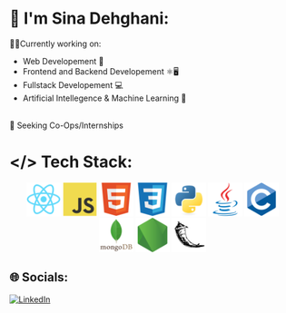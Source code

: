 # 👋 I'm Sina Dehghani:
👷🏼Currently working on:
- Web Developement 🔗
- Frontend and Backend Developement ⚛️🖥️
- Fullstack Developement 💻
- Artificial Intellegence & Machine Learning 🤖
<br>
💼 Seeking Co-Ops/Internships

# </> Tech Stack:
<p align="center">
  <img src="https://github.com/devicons/devicon/blob/master/icons/react/react-original.svg" width="60px" alt="React">
  <img src="https://github.com/devicons/devicon/blob/master/icons/javascript/javascript-original.svg" width="60px" alt="JavaScript">
  <img src="https://github.com/devicons/devicon/blob/master/icons/html5/html5-original.svg" width="60px" alt="HTML5">
  <img src="https://github.com/devicons/devicon/blob/master/icons/css3/css3-original.svg" width="60px" alt="CSS3">
  <img src="https://github.com/devicons/devicon/blob/master/icons/python/python-original.svg" width="60px" alt="Python">
  <img src="https://github.com/devicons/devicon/blob/master/icons/java/java-original.svg" width="60px" alt="Java">
  <img src="https://github.com/devicons/devicon/blob/master/icons/c/c-original.svg" width="60px" alt="C">
  <img src="https://github.com/devicons/devicon/blob/master/icons/mongodb/mongodb-original-wordmark.svg" width="60px" alt="MongoDB">
  <img src="https://github.com/devicons/devicon/blob/master/icons/nodejs/nodejs-original.svg" width="60px" alt="NodeJS">
  <img src="https://github.com/devicons/devicon/blob/master/icons/flask/flask-original.svg" width="60px" alt="Flask">
</p>

## 🌐 Socials:
[![LinkedIn](https://img.shields.io/badge/LinkedIn-%230077B5.svg?logo=linkedin&logoColor=white)](https://linkedin.com/in/sinad7) 
